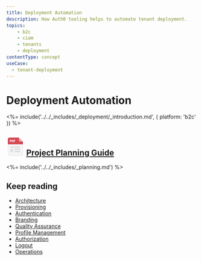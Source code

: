 ```yaml
---
title: Deployment Automation
description: How Auth0 tooling helps to automate tenant deployment.
topics:
    - b2c
    - ciam
    - tenants
    - deployment
contentType: concept
useCase:
  - tenant-deployment
---
```


# Deployment Automation

<%= include('../../_includes/_deployment/_introduction.md', { platform: 'b2c' }) %>

## ![](/media/articles/architecture-scenarios/planning/file_type_icons-04.png) [Project Planning Guide](/media/articles/architecture-scenarios/planning/B2C-Project-Planning.pdf)

<%= include('../../_includes/_planning.md') %>

## Keep reading

* [Architecture](/architecture-scenarios/implementation/b2c/b2c-architecture)
* [Provisioning](/architecture-scenarios/implementation/b2c/b2c-provisioning)
* [Authentication](/architecture-scenarios/implementation/b2c/b2c-authentication)
* [Branding](/architecture-scenarios/implementation/b2c/b2c-branding)
* [Quality Assurance](/architecture-scenarios/implementation/b2c/b2c-qa)
* [Profile Management](/architecture-scenarios/implementation/b2c/b2c-profile-mgmt)
* [Authorization](/architecture-scenarios/implementation/b2c/b2c-authorization)
* [Logout](/architecture-scenarios/implementation/b2c/b2c-logout)
* [Operations](/architecture-scenarios/implementation/b2c/b2c-operations)

